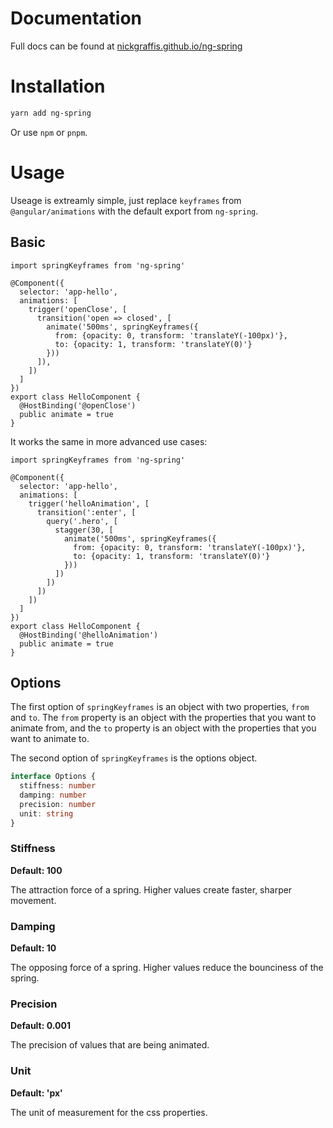 # Documentation
Full docs can be found at [nickgraffis.github.io/ng-spring](https://nickgraffis.github.io/ng-spring/)

# Installation

```bash
yarn add ng-spring
```

Or use `npm` or `pnpm`.

# Usage
Useage is extreamly simple, just replace `keyframes` from `@angular/animations` with the default export from `ng-spring`. 

## Basic 

```ts{8-11}
import springKeyframes from 'ng-spring'

@Component({
  selector: 'app-hello',
  animations: [
    trigger('openClose', [ 
      transition('open => closed', [
        animate('500ms', springKeyframes({
          from: {opacity: 0, transform: 'translateY(-100px)'},
          to: {opacity: 1, transform: 'translateY(0)'}
        }))
      ]),
    ])
  ]
})
export class HelloComponent {
  @HostBinding('@openClose')
  public animate = true
}
```

It works the same in more advanced use cases:

```ts{10-13}
import springKeyframes from 'ng-spring'

@Component({
  selector: 'app-hello',
  animations: [
    trigger('helloAnimation', [
      transition(':enter', [
        query('.hero', [
          stagger(30, [
            animate('500ms', springKeyframes({
              from: {opacity: 0, transform: 'translateY(-100px)'},
              to: {opacity: 1, transform: 'translateY(0)'}
            }))
          ])
        ])
      ])
    ])
  ]
})
export class HelloComponent {
  @HostBinding('@helloAnimation')
  public animate = true
}
```

## Options

The first option of `springKeyframes` is an object with two properties, `from` and `to`. The `from` property is an object with the properties that you want to animate from, and the `to` property is an object with the properties that you want to animate to.

The second option of `springKeyframes` is the options object.

```ts
interface Options {
  stiffness: number
  damping: number
  precision: number
  unit: string
}
```

### Stiffness
**Default: 100**

The attraction force of a spring. Higher values create faster, sharper movement.

### Damping
**Default: 10**

The opposing force of a spring. Higher values reduce the bounciness of the spring.

### Precision
**Default: 0.001**

The precision of values that are being animated.

### Unit
**Default: 'px'**

The unit of measurement for the css properties.
